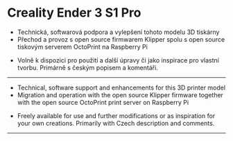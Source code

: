 # Creality Ender 3 S1 Pro

+ Technická, softwarová podpora a vylepšení tohoto modelu 3D tiskárny
+ Přechod a provoz s open source firmwarem Klipper spolu s open source tiskovým serverem OctoPrint na Raspberry Pi

* Volně k dispozici pro použití a další úpravy či jako inspirace pro vlastní tvorbu. Primárně s českým popisem a komentáři.

---

+ Technical, software support and enhancements for this 3D printer model
+ Migration and operation with the open source Klipper firmware together with the open source OctoPrint print server on Raspberry Pi

* Freely available for use and further modifications or as inspiration for your own creations. Primarily with Czech description and comments.

---

